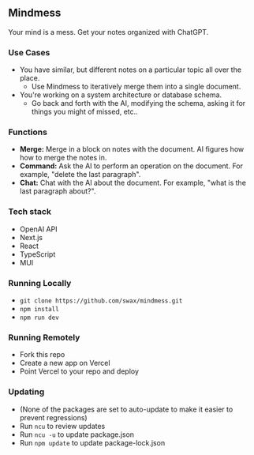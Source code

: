 ## Mindmess

Your mind is a mess. Get your notes organized with ChatGPT. 

### Use Cases
- You have similar, but different notes on a particular topic all over the place. 
  - Use Mindmess to iteratively merge them into a single document. 
- You're working on a system architecture or database schema. 
  - Go back and forth with the AI, modifying the schema, asking it for things you might of missed, etc..

### Functions
- **Merge:** Merge in a block on notes with the document. AI figures how how to merge the notes in.
- **Command:** Ask the AI to perform an operation on the document. For example, "delete the last paragraph".
- **Chat:** Chat with the AI about the document. For example, "what is the last paragraph about?".

### Tech stack

- OpenAI API
- Next.js
- React
- TypeScript
- MUI

### Running Locally

- `git clone https://github.com/swax/mindmess.git`
- `npm install`
- `npm run dev`

### Running Remotely
- Fork this repo
- Create a new app on Vercel
- Point Vercel to your repo and deploy

### Updating

- (None of the packages are set to auto-update to make it easier to prevent regressions)
- Run `ncu` to review updates
- Run `ncu -u` to update package.json
- Run `npm update` to update package-lock.json
